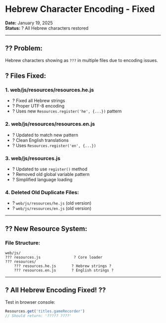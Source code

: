 # Hebrew Character Encoding - Fixed

**Date:** January 19, 2025  
**Status:** ? All Hebrew characters restored

---

## ?? **Problem:**
Hebrew characters showing as `???` in multiple files due to encoding issues.

## ? **Files Fixed:**

### **1. web/js/resources/resources.he.js**
- ? Fixed all Hebrew strings
- ? Proper UTF-8 encoding
- ? Uses new `Resources.register('he', {...})` pattern

### **2. web/js/resources/resources.en.js**
- ? Updated to match new pattern
- ? Clean English translations
- ? Uses `Resources.register('en', {...})`

### **3. web/js/resources.js**
- ? Updated to use `register()` method
- ? Removed old global variable pattern
- ? Simplified language loading

### **4. Deleted Old Duplicate Files:**
- ? `web/js/resources/he.js` (old version)
- ? `web/js/resources/en.js` (old version)

---

## ?? **New Resource System:**

### **File Structure:**
```
web/js/
??? resources.js               ? Core loader
??? resources/
    ??? resources.he.js       ? Hebrew strings ?
    ??? resources.en.js       ? English strings ?
```

---

## ? **All Hebrew Encoding Fixed!** ??

Test in browser console:
```javascript
Resources.get('titles.gameRecorder')
// Should return: '????? ????'
```
